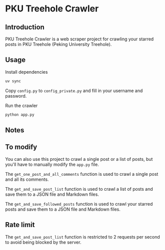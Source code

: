 # PKU Treehole Crawler

## Introduction

PKU Treehole Crawler is a web scraper project for crawling your starred posts in PKU Treehole (Peking University Treehole).

## Usage

Install dependencies

```bash
uv sync
```

Copy `config.py` to `config_private.py` and fill in your username and password.

Run the crawler

```bash
python app.py
```

## Notes

## To modify

You can also use this project to crawl a single post or a list of posts, but you'll have to manually modify the `app.py` file.

The `get_one_post_and_all_comments` function is used to crawl a single post and all its comments.

The `get_and_save_post_list` function is used to crawl a list of posts and save them to a JSON file and Markdown files.

The `get_and_save_followed_posts` function is used to crawl your starred posts and save them to a JSON file and Markdown files.

## Rate limit

The `get_and_save_post_list` function is restricted to 2 requests per second to avoid being blocked by the server.

